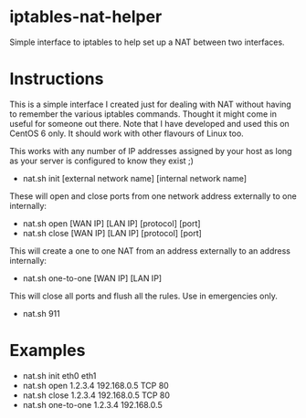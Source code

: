 iptables-nat-helper
===================

Simple interface to iptables to help set up a NAT between two interfaces.

Instructions
===========

This is a simple interface I created just for dealing with NAT without having to remember the various iptables commands. Thought it might come in useful for someone out there. Note that I have developed and used this on CentOS 6 only. It should work with other flavours of Linux too.

This works with any number of IP addresses assigned by your host as long as your server is configured to know they exist ;)

* nat.sh init [external network name] [internal network name] 

These will open and close ports from one network address externally to one internally:

* nat.sh open [WAN IP] [LAN IP] [protocol] [port]
* nat.sh close [WAN IP] [LAN IP] [protocol] [port]

This will create a one to one NAT from an address externally to an address internally:

* nat.sh one-to-one [WAN IP] [LAN IP]

This will close all ports and flush all the rules. Use in emergencies only.

* nat.sh 911

Examples
=======

* nat.sh init eth0 eth1
* nat.sh open 1.2.3.4 192.168.0.5 TCP 80
* nat.sh close 1.2.3.4 192.168.0.5 TCP 80
* nat.sh one-to-one 1.2.3.4 192.168.0.5
